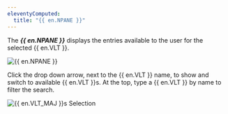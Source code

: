 ```yaml
---
eleventyComputed:
  title: "{{ en.NPANE }}"
---
```

The ***{{ en.NPANE }}*** displays the entries available to the user for the selected {{ en.VLT }}.  

![{{ en.NPANE }}](https://webdevolutions.azureedge.net/docs/en/server/ServerOp8024.png)

Click the drop down arrow, next to the {{ en.VLT }} name, to show and switch to available {{ en.VLT }}s. At the top, type a {{ en.VLT }} by name to filter the search.  

![{{ en.VLT_MAJ }}s Selection](https://webdevolutions.azureedge.net/docs/en/server/ServerOp4008.png)

